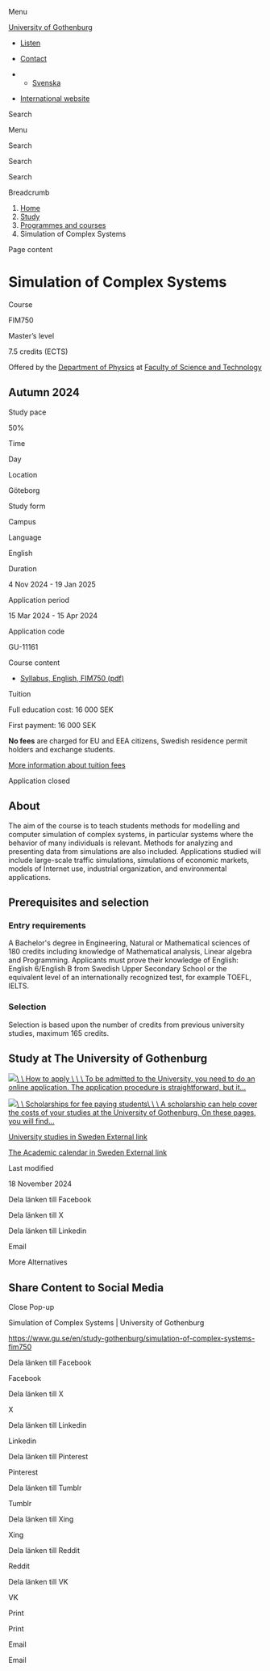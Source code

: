 Menu

[University of Gothenburg](/en)

- [Listen](//app-eu.readspeaker.com/cgi-bin/rsent?customerid=9467&lang=en_uk&readclass=region--content&url=https%3A%2F%2Fwww.gu.se%2Fen%2Fstudy-gothenburg%2Fsimulation-of-complex-systems-fim750 "Listen with ReadSpeaker")

- [Contact](/en/contact)

- - [Svenska](/studera/hitta-utbildning/simulation-of-complex-systems-fim750)
- [International website](/en/study-gothenburg/simulation-of-complex-systems-fim750)

Search


Menu


Search


Search

Search

Breadcrumb

1. [Home](/en)
2. [Study](/en/study-in-gothenburg)
3. [Programmes and courses](/en/study-in-gothenburg/study-options)
4. Simulation of Complex Systems


Page content

# Simulation of Complex Systems

Course


FIM750


Master’s level



7.5 credits (ECTS)



Offered by the
[Department of Physics](https://www.gu.se/en/physics)
at
[Faculty of Science and Technology](https://www.gu.se/en/science-and-technology)

## Autumn 2024

Study pace


50%

Time


Day

Location


Göteborg

Study form


Campus

Language


English

Duration


4 Nov 2024
\- 19 Jan 2025

Application period


15 Mar 2024
\- 15 Apr 2024

Application code


GU-11161

Course content


- [Syllabus, English, FIM750 (pdf)](https://kursplaner.gu.se/pdf/kurs/en/FIM750)


Tuition


Full education cost: 16 000 SEK

First payment: 16 000 SEK

**No fees** are charged for EU and EEA citizens, Swedish residence permit holders and exchange students.

[More information about tuition fees](https://www.gu.se/en/study-in-gothenburg/apply/tuition-fees)

Application closed


## About

The aim of the course is to teach students methods for modelling and computer simulation of complex systems, in particular systems where the behavior of many individuals is relevant. Methods for analyzing and presenting data from simulations are also included. Applications studied will include large-scale traffic simulations, simulations of economic markets, models of Internet use, industrial organization, and environmental applications.

## Prerequisites and selection

### Entry requirements

A Bachelor's degree in Engineering, Natural or Mathematical sciences of 180 credits including knowledge of Mathematical analysis, Linear algebra and Programming. Applicants must prove their knowledge of English: English 6/English B from Swedish Upper Secondary School or the equivalent level of an internationally recognized test, for example TOEFL, IELTS.

### Selection

Selection is based upon the number of credits from previous university studies, maximum 165 credits.

## Study at The University of Gothenburg

[![](/sites/default/files/dynamic-image/dynamic_image_1490_218/public/2020-03/cytonn-photography-ZJEKICY5EXY-unsplash.jpg?media_id=2553&width=1249&height=208)\\
\\
How to apply \\
\\
\\
To be admitted to the University, you need to do an online application. The application procedure is straightforward, but it…](/en/study-in-gothenburg/apply)

[![](/sites/default/files/dynamic-image/dynamic_image_1490_218/public/2024-01/GU-7.jpg?media_id=95188&width=1249&height=208)\\
\\
Scholarships for fee paying students\\
\\
\\
A scholarship can help cover the costs of your studies at the University of Gothenburg. On these pages, you will find…](/en/study-in-gothenburg/apply/scholarships-for-fee-paying-students)

[University studies in Sweden External link](https://www.gu.se/en/study-in-gothenburg/before-you-arrive/university-studies-in-sweden "External link")

[The Academic calendar in Sweden External link](https://www.gu.se/en/study-in-gothenburg/when-you-are-here/academic-calendar "External link")

Last modified


18 November 2024

Dela länken till Facebook

Dela länken till X

Dela länken till Linkedin

Email

More Alternatives

## Share Content to Social Media

Close Pop-up

Simulation of Complex Systems \| University of Gothenburg

https://www.gu.se/en/study-gothenburg/simulation-of-complex-systems-fim750

Dela länken till Facebook

Facebook

Dela länken till X

X

Dela länken till Linkedin

Linkedin

Dela länken till Pinterest

Pinterest

Dela länken till Tumblr

Tumblr

Dela länken till Xing

Xing

Dela länken till Reddit

Reddit

Dela länken till VK

VK

Print

Print

Email

Email